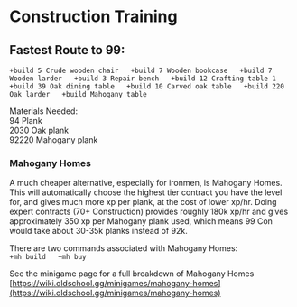 # Construction Training

## Fastest Route to 99:

`+build 5 Crude wooden chair  
+build 7 Wooden bookcase  
+build 7 Wooden larder  
+build 3 Repair bench  
+build 12 Crafting table 1  
+build 39 Oak dining table  
+build 10 Carved oak table  
+build 220 Oak larder  
+build Mahogany table`

Materials Needed:   
94 Plank  
2030 Oak plank  
92220 Mahogany plank

### Mahogany Homes

A much cheaper alternative, especially for ironmen, is Mahogany Homes. This will automatically choose the highest tier contract you have the level for, and gives much more xp per plank, at the cost of lower xp/hr. Doing expert contracts \(70+ Construction\) provides roughly 180k xp/hr and gives approximately 350 xp per Mahogany plank used, which means 99 Con would take about 30-35k planks instead of 92k.  
  
There are two commands associated with Mahogany Homes:  
`+mh build  
+mh buy`

See the minigame page for a full breakdown of Mahogany Homes [https://wiki.oldschool.gg/minigames/mahogany-homes](https://wiki.oldschool.gg/minigames/mahogany-homes)

